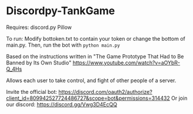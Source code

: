 # Discordpy-TankGame

Requires:
discord.py
Pillow

To run:
Modify bottoken.txt to contain your token or change the bottom of main.py. Then, run the bot with `python main.py`

Based on the instructions written in
"The Game Prototype That Had to Be Banned by Its Own Studio"
https://www.youtube.com/watch?v=aOYbR-Q_4Hs

Allows each user to take control, and fight of other people of a server.

Invite the official bot:
https://discord.com/oauth2/authorize?client_id=809942527724486727&scope=bot&permissions=314432
Or join our discord:
https://discord.gg/Vwg3D4EcQQ
